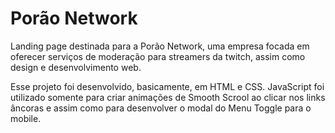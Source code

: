 # Porão Network

Landing page destinada para a Porão Network, uma empresa focada em oferecer serviços de moderação para streamers da twitch, assim como design e desenvolvimento web.

Esse projeto foi desenvolvido, basicamente, em HTML e CSS. JavaScript foi utilizado somente para criar animações de Smooth Scrool ao clicar nos links âncoras e assim como para desenvolver o modal do Menu Toggle para o mobile.
